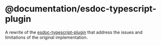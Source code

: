 # @documentation/esdoc-typescript-plugin

A rewrite of the [esdoc-typescript-plugin](https://github.com/esdoc/esdoc-plugins/tree/master/esdoc-typescript-plugin)
that address the issues and limitations of the original implementation.
